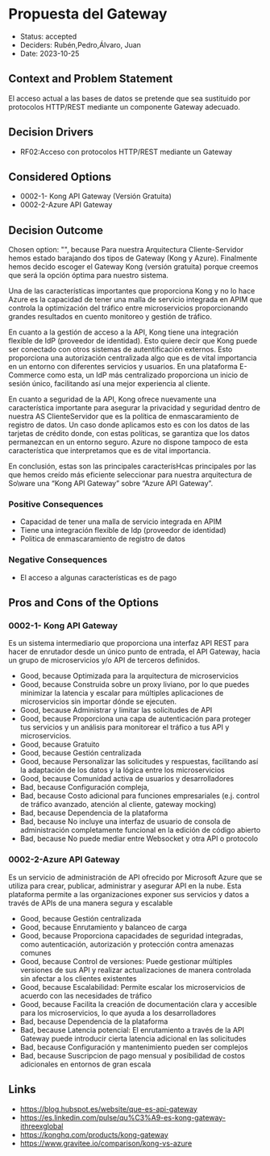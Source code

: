 # Propuesta del Gateway

* Status: accepted
* Deciders: Rubén,Pedro,Álvaro, Juan
* Date: 2023-10-25

## Context and Problem Statement

El acceso actual a las bases de datos se pretende que sea sustituido por protocolos HTTP/REST mediante un componente Gateway adecuado.

## Decision Drivers

* RF02:Acceso con protocolos HTTP/REST mediante un Gateway

## Considered Options

* 0002-1- Kong API Gateway  (Versión Gratuita)
* 0002-2-Azure API Gateway

## Decision Outcome

Chosen option: "", because Para nuestra Arquitectura Cliente-Servidor hemos estado barajando dos tipos de
Gateway (Kong y Azure). Finalmente hemos decido escoger el Gateway Kong (versión
gratuita)  porque creemos que será la opción óptima para nuestro sistema.

Una de las características importantes que proporciona Kong y no lo hace Azure es la
capacidad de tener una malla de servicio integrada en APIM que controla la
optimización del tráfico entre microservicios proporcionando grandes resultados en
cuento monitoreo y gestión de tráfico.

En cuanto a la gestión de acceso a la API, Kong tiene una integración flexible de IdP
(proveedor de identidad). Esto quiere decir que Kong puede ser conectado con otros
sistemas de autentificación externos. Esto proporciona una autorización centralizada
algo que es de vital importancia en un entorno con diferentes servicios y usuarios. En
una plataforma E-Commerce como esta, un IdP más centralizado proporciona un inicio
de sesión único, facilitando así una mejor experiencia al cliente.

En cuanto a seguridad de la API, Kong ofrece nuevamente una característica
importante para asegurar la privacidad y seguridad dentro de nuestra AS ClienteServidor que es la política de enmascaramiento de registro de datos. Un caso donde aplicamos esto es con los datos de las tarjetas de crédito donde, con estas políticas, se
garantiza que los datos permanezcan en un entorno seguro. Azure no dispone tampoco
de esta característica que interpretamos que es de vital importancia.

En conclusión, estas son las principales caracterísHcas principales por las que hemos
creído más eficiente seleccionar para nuestra arquitectura de So\ware una “Kong API
Gateway” sobre “Azure API Gateway”.

### Positive Consequences

* Capacidad de tener una malla de servicio integrada en APIM
* Tiene una integración flexible de Idp (proveedor de identidad)
* Politica de enmascaramiento de registro de datos

### Negative Consequences

* El acceso a algunas características es de pago

## Pros and Cons of the Options

### 0002-1- Kong API Gateway 

Es un sistema intermediario que proporciona una interfaz API REST para hacer de enrutador desde un único punto de entrada, el API Gateway, hacia un grupo de microservicios y/o API de terceros definidos.

* Good, because Optimizada para la arquitectura de microservicios
* Good, because Construida sobre un proxy liviano, por lo que puedes minimizar la latencia y escalar para múltiples aplicaciones de microservicios sin importar dónde se ejecuten.
* Good, because Administrar y limitar las solicitudes de API
* Good, because Proporciona una capa de autenticación para proteger tus servicios y un análisis para monitorear el tráfico a tus API y microservicios.
* Good, because Gratuito
* Good, because Gestión centralizada
* Good, because Personalizar las solicitudes y respuestas, facilitando así la adaptación de los datos y la lógica entre los microservicios
* Good, because Comunidad activa de usuarios y desarrolladores
* Bad, because Configuración compleja,
* Bad, because Costo adicional para funciones empresariales (e.j. control de tráfico avanzado, atención al cliente, gateway mocking)
* Bad, because Dependencia de la plataforma
* Bad, because No incluye una interfaz de usuario de consola de administración completamente funcional en la edición de código abierto
* Bad, because No puede mediar entre Websocket y otra API o protocolo

### 0002-2-Azure API Gateway

Es un servicio de administración de API ofrecido por Microsoft Azure que se utiliza para crear, publicar, administrar y asegurar API en la nube. Esta plataforma permite a las organizaciones exponer sus servicios y datos a través de APIs de una manera segura y escalable

* Good, because Gestión centralizada
* Good, because Enrutamiento y balanceo de carga
* Good, because Proporciona capacidades de seguridad integradas, como autenticación, autorización y protección contra amenazas comunes
* Good, because Control de versiones: Puede gestionar múltiples versiones de sus API y realizar actualizaciones de manera controlada sin afectar a los clientes existentes
* Good, because Escalabilidad: Permite escalar los microservicios de acuerdo con las necesidades de tráfico
* Good, because Facilita la creación de documentación clara y accesible para los microservicios, lo que ayuda a los desarrolladores
* Bad, because Dependencia de la plataforma
* Bad, because Latencia potencial: El enrutamiento a través de la API Gateway puede introducir cierta latencia adicional en las solicitudes
* Bad, because Configuración y mantenimiento pueden ser complejos
* Bad, because Suscripcion de pago mensual y posibilidad de costos adicionales en entornos de gran escala

## Links

* https://blog.hubspot.es/website/que-es-api-gateway
* https://es.linkedin.com/pulse/qu%C3%A9-es-kong-gateway-ithreexglobal
* https://konghq.com/products/kong-gateway
* https://www.gravitee.io/comparison/kong-vs-azure
